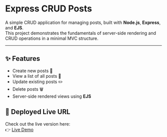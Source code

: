 # Express CRUD Posts

A simple CRUD application for managing posts, built with **Node.js**, **Express**, and **EJS**.  
This project demonstrates the fundamentals of server-side rendering and CRUD operations in a minimal MVC structure.

---

## ✨ Features

- Create new posts 📝
- View a list of all posts 📃
- Update existing posts ✏️
- Delete posts 🗑️
- Server-side rendered views using **EJS**

## 🔗 Deployed Live URL

Check out the live version here:  
👉 [Live Demo](https://simple-crud-posts.onrender.com/)
